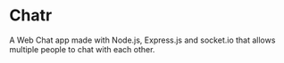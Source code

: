 # Chatr
A Web Chat app made with Node.js, Express.js and socket.io that allows multiple people to chat with each other.
